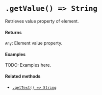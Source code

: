 # `.getValue() => String`

Retrieves value property of element.

#### Returns

`Any`: Element value property.

#### Examples

TODO: Examples here.

#### Related methods


- [`.getText() => String`](./getText.md)
